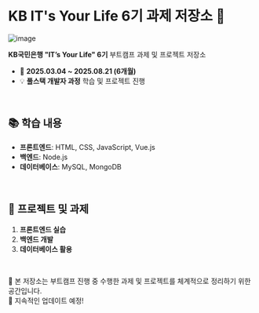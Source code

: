 # KB IT's Your Life 6기 과제 저장소 🚀

![image](https://github.com/user-attachments/assets/5d46af5b-b267-4745-bb1d-83605a85589d)


**KB국민은행 "IT’s Your Life" 6기** 부트캠프 과제 및 프로젝트 저장소  
- 📅 **2025.03.04 ~ 2025.08.21 (6개월)**  
- 💡 **풀스택 개발자 과정** 학습 및 프로젝트 진행  

<br>

## 📚 학습 내용
- **프론트엔드**: HTML, CSS, JavaScript, Vue.js  
- **백엔드**: Node.js  
- **데이터베이스**: MySQL, MongoDB  

<br>

## 📂 프로젝트 및 과제
1. **프론트엔드 실습**  
2. **백엔드 개발**  
3. **데이터베이스 활용**    

<br>

📌 본 저장소는 부트캠프 진행 중 수행한 과제 및 프로젝트를 체계적으로 정리하기 위한 공간입니다.  
🚀 지속적인 업데이트 예정!  



